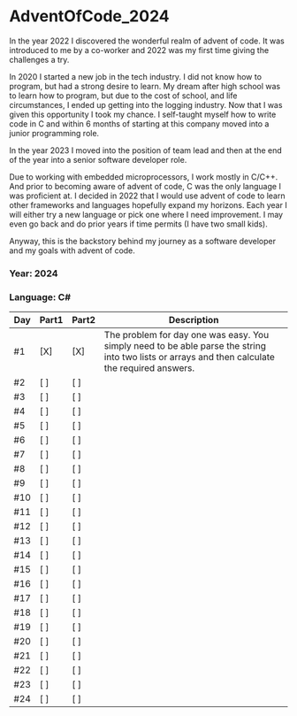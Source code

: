 # AdventOfCode_2024

In the year 2022 I discovered the wonderful realm of advent of code.
It was introduced to me by a co-worker and 2022 was my first time
giving the challenges a try. 

In 2020 I started a new job in the tech industry. I did not know how to 
program, but had a strong desire to learn. My dream after high school 
was to learn how to program, but due to the cost of school, and life 
circumstances, I ended up getting into the logging industry. Now that I
was given this opportunity I took my chance. I self-taught myself how to
write code in C and within 6 months of starting at this company moved into
a junior programming role.

In the year 2023 I moved into the position of team lead and then at the end
of the year into a senior software developer role.

Due to working with embedded microprocessors, I work mostly in C/C++. And prior
to becoming aware of advent of code, C was the only language I was proficient
at. I decided in 2022 that I would use advent of code to learn other frameworks
and languages hopefully expand my horizons. Each year I will either try a new
language or pick one where I need improvement. I may even go back and do prior 
years if time permits (I have two small kids).

Anyway, this is the backstory behind my journey as a software developer and my
goals with advent of code.

### Year: 2024
### Language: C#


| Day  | Part1 | Part2 | Description                                                                                                                                        |
|------|-------|-------|----------------------------------------------------------------------------------------------------------------------------------------------------|
| #1   | [X]   | [X]   | The problem for day one was easy. You simply need to be able parse the string into two lists or arrays and then calculate the required answers.    |
| #2   | [ ]   | [ ]   |                                                                                                                          |
| #3   | [ ]   | [ ]   |                                                                                                                          |
| #4   | [ ]   | [ ]   |                                                                                                                          |
| #5   | [ ]   | [ ]   |                                                                                                                          |
| #6   | [ ]   | [ ]   |                                                                                                                          |
| #7   | [ ]   | [ ]   |                                                                                                                          |
| #8   | [ ]   | [ ]   |                                                                                                                          |
| #9   | [ ]   | [ ]   |                                                                                                                          |
| #10  | [ ]   | [ ]   |                                                                                                                          |
| #11  | [ ]   | [ ]   |                                                                                                                          |
| #12  | [ ]   | [ ]   |                                                                                                                          |
| #13  | [ ]   | [ ]   |                                                                                                                          |
| #14  | [ ]   | [ ]   |                                                                                                                          |
| #15  | [ ]   | [ ]   |                                                                                                                          |
| #16  | [ ]   | [ ]   |                                                                                                                          |
| #17  | [ ]   | [ ]   |                                                                                                                          |
| #18  | [ ]   | [ ]   |                                                                                                                          |
| #19  | [ ]   | [ ]   |                                                                                                                          |
| #20  | [ ]   | [ ]   |                                                                                                                          |
| #21  | [ ]   | [ ]   |                                                                                                                          |
| #22  | [ ]   | [ ]   |                                                                                                                          |
| #23  | [ ]   | [ ]   |                                                                                                                          |
| #24  | [ ]   | [ ]   |                                                                                                                          |

